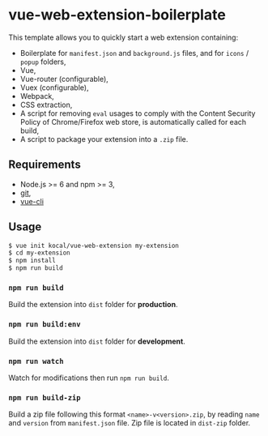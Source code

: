 # vue-web-extension-boilerplate

This template allows you to quickly start a web extension containing:

- Boilerplate for `manifest.json` and `background.js` files, and for `icons` / `popup` folders,
- Vue,
- Vue-router (configurable),
- Vuex (configurable),
- Webpack,
- CSS extraction,
- A script for removing `eval` usages to comply with the Content Security Policy of Chrome/Firefox web store, is automatically called for each build,
- A script to package your extension into a `.zip` file.

## Requirements

- Node.js >= 6 and npm >= 3,
- [git](https://git-scm.com),
- [vue-cli](https://github.com/vuejs/vue-cli)

## Usage

```bash
$ vue init kocal/vue-web-extension my-extension
$ cd my-extension
$ npm install
$ npm run build
```

### `npm run build` 

Build the extension into `dist` folder for **production**.

### `npm run build:env` 

Build the extension into `dist` folder for **development**.

### `npm run watch`

Watch for modifications then run `npm run build`.

### `npm run build-zip`

Build a zip file following this format `<name>-v<version>.zip`, by reading `name` and `version` from `manifest.json` file.
Zip file is located in `dist-zip` folder.